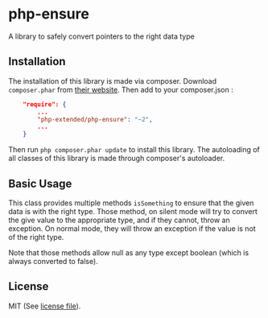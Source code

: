 # php-ensure
A library to safely convert pointers to the right data type

## Installation

The installation of this library is made via composer.
Download `composer.phar` from [their website](https://getcomposer.org/download/).
Then add to your composer.json :

```json
	"require": {
		...
		"php-extended/php-ensure": "~2",
		...
	}
```

Then run `php composer.phar update` to install this library.
The autoloading of all classes of this library is made through composer's autoloader.

## Basic Usage

This class provides multiple methods `isSomething` to ensure that the given
data is with the right type. Those method, on silent mode will try to convert
the give value to the appropriate type, and if they cannot, throw an exception.
On normal mode, they will throw an exception if the value is not of the right
type.

Note that those methods allow null as any type except boolean (which is always
converted to false).

## License

MIT (See [license file](LICENSE)).